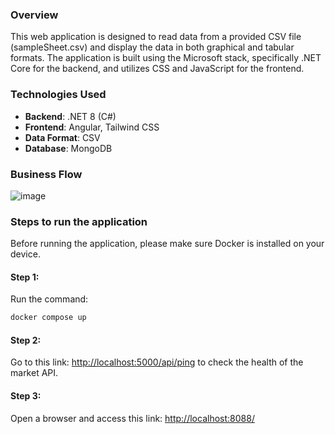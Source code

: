 ### Overview
This web application is designed to read data from a provided CSV file (sampleSheet.csv) and display the data in both graphical and tabular formats. The application is built using the Microsoft stack, specifically .NET Core for the backend, and utilizes CSS and JavaScript for the frontend.

### Technologies Used
- **Backend**: .NET 8 (C#)
- **Frontend**: Angular, Tailwind CSS
- **Data Format**: CSV
- **Database**: MongoDB
### Business Flow
![image](https://github.com/user-attachments/assets/569445ca-1069-4ab0-adf1-ffc460c381c4)


### Steps to run the application
Before running the application, please make sure Docker is installed on your device.
#### Step 1:
Run the command:
```bash
docker compose up
```

#### Step 2:
Go to this link: [http://localhost:5000/api/ping](http://localhost:5000/api/ping) to check the health of the market API.

#### Step 3:
Open a browser and access this link: [http://localhost:8088/](http://localhost:8088/)
